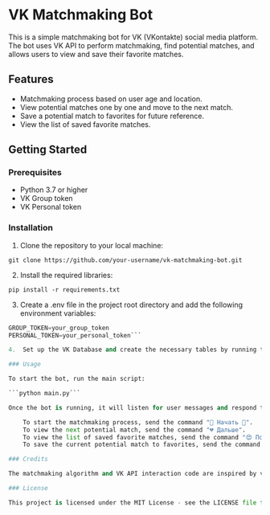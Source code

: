 # VK Matchmaking Bot

This is a simple matchmaking bot for VK (VKontakte) social media platform. The bot uses VK API to perform matchmaking, find potential matches, and allows users to view and save their favorite matches.

## Features

- Matchmaking process based on user age and location.
- View potential matches one by one and move to the next match.
- Save a potential match to favorites for future reference.
- View the list of saved favorite matches.

## Getting Started

### Prerequisites

- Python 3.7 or higher
- VK Group token
- VK Personal token

### Installation

1. Clone the repository to your local machine:

```git clone https://github.com/your-username/vk-matchmaking-bot.git```

2.  Install the required libraries:

```pip install -r requirements.txt```

3.  Create a .env file in the project root directory and add the following environment variables:

```python
GROUP_TOKEN=your_group_token
PERSONAL_TOKEN=your_personal_token```

4.  Set up the VK Database and create the necessary tables by running the VKdb.py script.

### Usage

To start the bot, run the main script:

```python main.py```

Once the bot is running, it will listen for user messages and respond to commands.

    To start the matchmaking process, send the command "💓 Начать 💓".
    To view the next potential match, send the command "💔 Дальше".
    To view the list of saved favorite matches, send the command "😍 Посмотреть Избранное 😍".
    To save the current potential match to favorites, send the command "❤ Сохранить в избранном".

### Credits

The matchmaking algorithm and VK API interaction code are inspired by various VK bot development tutorials and examples.

### License

This project is licensed under the MIT License - see the LICENSE file for details.
